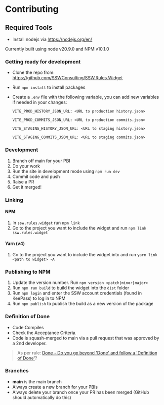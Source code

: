 # Contributing

## Required Tools

- Install nodejs via <https://nodejs.org/en/>

Currently built using node v20.9.0 and NPM v10.1.0

### Getting ready for development

- Clone the repo from <https://github.com/SSWConsulting/SSW.Rules.Widget>
- Run `npm install` to install packages
- Create a `.env` file with the following variable, you can add new variables if needed in your changes:

    `VITE_PROD_HISTORY_JSON_URL: <URL to production history.json>`

    `VITE_PROD_COMMITS_JSON_URL: <URL to production commits.json>`

    `VITE_STAGING_HISTORY_JSON_URL: <URL to staging history.json>`

    `VITE_STAGING_COMMITS_JSON_URL: <URL to staging commits.json>`

### Development

1. Branch off main for your PBI
2. Do your work
3. Run the site in development mode using `npm run dev`
4. Commit code and push
5. Raise a PR
6. Get it merged!

### Linking

#### NPM

1. In `ssw.rules.widget` run `npm link`
2. Go to the project you want to include the widget and run `npm link ssw.rules.widget`

#### Yarn (v4)

1. Go to the project you want to include the widget into and run `yarn link <path to widget> -A`

### Publishing to NPM

1. Update the version number. Run `npm version <patch|minor|major>`
2. Run `npm run build` to build the widget into the `dist` folder
3. Run `npm login` and enter the SSW account credentials (found in KeePass) to log in to NPM
4. Run `npm publish` to publish the build as a new version of the package

### Definition of Done

- Code Compiles
- Check the Acceptance Criteria.
- Code is squash-merged to main via a pull request that was approved by a 2nd developer.

> As per rule: [Done - Do you go beyond 'Done' and follow a 'Definition of Done'](https://rules.ssw.com.au/done-do-you-go-beyond-done-and-follow-a-definition-of-done)?

### Branches

- **main** is the main branch
- Always create a new branch for your PBIs
- Always delete your branch once your PR has been merged (GitHub should automatically do this)
